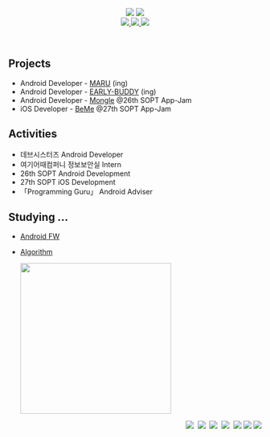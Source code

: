 <p align='center'>
  <img src="https://capsule-render.vercel.app/api?type=soft&color=73c088&height=60&text=Seran%20Park&animation=fadeIn&fontSize=50&fontColor=ffffff&textBg=true" />
  <img src="https://capsule-render.vercel.app/api?type=soft&color=ffffff&height=40&text=Android%20Developer&fontSize=30&animation=scaleIn&fontColor=73c088" />
  <br>
  <a href="https://velog.io/@sery270" target="_blank">
    <img src="https://img.shields.io/badge/Velog-20c997?style=flat-square&logo=Vimeo&logoColor=white"/>
  </a>
  <a href="https://honey-flax-b57.notion.site/Android-936ab59278b8494fb3ea35453eaf72be" target="_blank">
    <img src="https://img.shields.io/badge/Portfolio-000000?style=flat-square&logo=Notion&logoColor=white"/>
  </a>
  <a href="mailto:sery270@gmail.com" target="_blank">
    <img src="https://img.shields.io/badge/Gmail-d14836?style=flat-square&logo=Gmail&logoColor=white"/>
  </a>
</p>
<br>

<h2>Projects</h2>

- Android Developer - [MARU](https://github.com/bookmaru/BABONUNU) (ing)
- Android Developer - [EARLY-BUDDY](https://github.com/EARLY-BUDDY/EB_ANDROID) (ing)
- Android Developer - [Mongle](https://github.com/Sopt-Mongle/MongleAndroid_RELEASE) @26th SOPT App-Jam
- iOS Developer - [BeMe](https://github.com/TeamBeMe/BeMeiOS) @27th SOPT App-Jam


<h2>Activities</h2>

- 데브시스터즈 Android Developer 
- 여기어때컴퍼니 정보보안실 Intern 
- 26th SOPT Android Development
- 27th SOPT iOS Development
- 「Programming Guru」 Android Adviser


<h2>Studying ...</h2>

- [Android FW](https://github.com/sery270/android-fw-samples)
- [Algorithm](https://github.com/sery270/Algorithm) 

  <img src="http://mazassumnida.wtf/api/generate_badge?boj=sery270" width=300/>
  
<p align="right">
  <img src="https://img.shields.io/badge/Kotlin-A97BFF?style=flat-square&logo=Kotlin&logoColor=white"/></a>&nbsp 
  <img src="https://img.shields.io/badge/Java-b07219?style=flat-square&logo=Java&logoColor=white"/></a>&nbsp 
  <img src="https://img.shields.io/badge/Python-3572A5?style=flat-square&logo=Python&logoColor=white"/></a>&nbsp 
  <img src="https://img.shields.io/badge/C++-f34b7d?style=flat-square&logo=C%2B%2B&logoColor=white"/></a>&nbsp 
  <img src="https://img.shields.io/badge/Swift-ffac45?style=flat-square&logo=Swift&logoColor=white"/>
  <img src="https://img.shields.io/badge/Android Studio-3DDC84?style=flat-square&logo=Android-Studio&logoColor=white"/>
  <img src="https://img.shields.io/badge/Xcode-1575F9?style=flat-square&logo=Xcode&logoColor=white"/>
</p>

